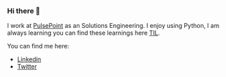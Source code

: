 ### Hi there 👋

I work at [PulsePoint](https://pulsepoint.com) as an Solutions Engineering. I enjoy using Python, I am always learning you can find these learnings here [TIL](https://github.com/mrpbennett/TIL). 

You can find me here:

- [Linkedin](https://www.linkedin.com/in/paulandrewbennett/)
- [Twitter](https://twitter.com/mrpbennett)

